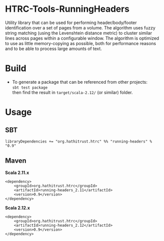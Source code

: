 # HTRC-Tools-RunningHeaders
Utility library that can be used for performing header/body/footer identification over a set of pages from a volume. The algorithm uses fuzzy string matching (using the Levenshtein distance metric) to cluster similar lines across pages within a configurable window. The algorithm is optimized to use as little memory-copying as possible, both for performance reasons and to be able to process large amounts of text.

# Build
* To generate a package that can be referenced from other projects:  
  `sbt test package`  
  then find the result in `target/scala-2.12/` (or similar) folder.

# Usage

## SBT  
`libraryDependencies += "org.hathitrust.htrc" %% "running-headers" % "0.9"`

## Maven
**Scala 2.11.x**
```
<dependency>
    <groupId>org.hathitrust.htrc</groupId>
    <artifactId>running-headers_2.11</artifactId>
    <version>0.9</version>
</dependency>
```

**Scala 2.12.x**
```
<dependency>
    <groupId>org.hathitrust.htrc</groupId>
    <artifactId>running-headers_2.12</artifactId>
    <version>0.9</version>
</dependency>
```

